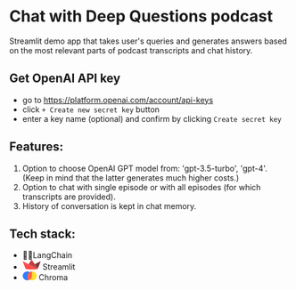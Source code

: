 # Chat with Deep Questions podcast
Streamlit demo app that takes user's queries and generates answers based on the most relevant parts of podcast transcripts and chat history.

## Get OpenAI API key
- go to  https://platform.openai.com/account/api-keys
- click `+ Create new secret key` button
- enter a key name (optional) and confirm by clicking `Create secret key`


## Features:

1. Option to choose OpenAI GPT model from: 'gpt-3.5-turbo', 'gpt-4'. (Keep in mind that the latter generates much higher costs.)
2. Option to chat with single episode or with all episodes (for which transcripts are provided).
3. History of conversation is kept in chat memory.

## Tech stack:
- 🦜🔗LangChain
- <img src='icons/streamlit.png'> Streamlit
- <img src='icons/chroma.png' width=25> Chroma